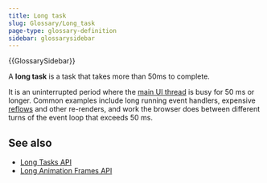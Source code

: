 ```yaml
---
title: Long task
slug: Glossary/Long_task
page-type: glossary-definition
sidebar: glossarysidebar
---
```


{{GlossarySidebar}}

A **long task** is a task that takes more than 50ms to complete.

It is an uninterrupted period where the [main UI thread](/en-US/docs/Glossary/Main_thread) is busy for 50 ms or longer. Common examples include long running event handlers, expensive [reflows](/en-US/docs/Glossary/Reflow) and other re-renders, and work the browser does between different turns of the event loop that exceeds 50 ms.

## See also

- [Long Tasks API](/en-US/docs/Web/API/PerformanceLongTaskTiming)
- [Long Animation Frames API](/en-US/docs/Web/API/Performance_API/Long_animation_frame_timing)
